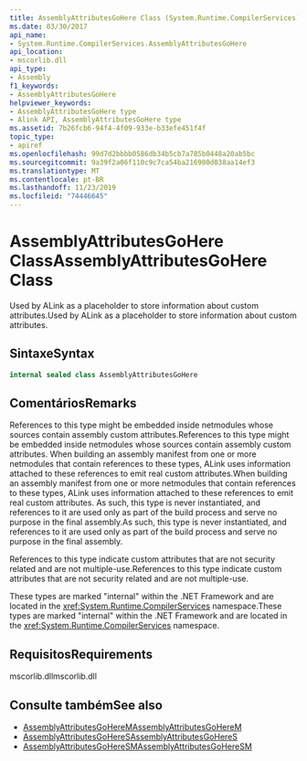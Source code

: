 ```yaml
---
title: AssemblyAttributesGoHere Class (System.Runtime.CompilerServices)
ms.date: 03/30/2017
api_name:
- System.Runtime.CompilerServices.AssemblyAttributesGoHere
api_location:
- mscorlib.dll
api_type:
- Assembly
f1_keywords:
- AssemblyAttributesGoHere
helpviewer_keywords:
- AssemblyAttributesGoHere type
- Alink API, AssemblyAttributesGoHere type
ms.assetid: 7b26fcb6-94f4-4f09-933e-b33efe451f4f
topic_type:
- apiref
ms.openlocfilehash: 99d7d2bbbb0586db34b5cb7a785b0448a20ab5bc
ms.sourcegitcommit: 9a39f2a06f110c9c7ca54ba216900d038aa14ef3
ms.translationtype: MT
ms.contentlocale: pt-BR
ms.lasthandoff: 11/23/2019
ms.locfileid: "74446645"
---
```

# <a name="assemblyattributesgohere-class"></a><span data-ttu-id="59f1d-102">AssemblyAttributesGoHere Class</span><span class="sxs-lookup"><span data-stu-id="59f1d-102">AssemblyAttributesGoHere Class</span></span>

<span data-ttu-id="59f1d-103">Used by ALink as a placeholder to store information about custom attributes.</span><span class="sxs-lookup"><span data-stu-id="59f1d-103">Used by ALink as a placeholder to store information about custom attributes.</span></span>

## <a name="syntax"></a><span data-ttu-id="59f1d-104">Sintaxe</span><span class="sxs-lookup"><span data-stu-id="59f1d-104">Syntax</span></span>

```csharp
internal sealed class AssemblyAttributesGoHere
```

## <a name="remarks"></a><span data-ttu-id="59f1d-105">Comentários</span><span class="sxs-lookup"><span data-stu-id="59f1d-105">Remarks</span></span>

<span data-ttu-id="59f1d-106">References to this type might be embedded inside netmodules whose sources contain assembly custom attributes.</span><span class="sxs-lookup"><span data-stu-id="59f1d-106">References to this type might be embedded inside netmodules whose sources contain assembly custom attributes.</span></span> <span data-ttu-id="59f1d-107">When building an assembly manifest from one or more netmodules that contain references to these types, ALink uses information attached to these references to emit real custom attributes.</span><span class="sxs-lookup"><span data-stu-id="59f1d-107">When building an assembly manifest from one or more netmodules that contain references to these types, ALink uses information attached to these references to emit real custom attributes.</span></span> <span data-ttu-id="59f1d-108">As such, this type is never instantiated, and references to it are used only as part of the build process and serve no purpose in the final assembly.</span><span class="sxs-lookup"><span data-stu-id="59f1d-108">As such, this type is never instantiated, and references to it are used only as part of the build process and serve no purpose in the final assembly.</span></span>

<span data-ttu-id="59f1d-109">References to this type indicate custom attributes that are not security related and are not multiple-use.</span><span class="sxs-lookup"><span data-stu-id="59f1d-109">References to this type indicate custom attributes that are not security related and are not multiple-use.</span></span>

<span data-ttu-id="59f1d-110">These types are marked "internal" within the .NET Framework and are located in the <xref:System.Runtime.CompilerServices> namespace.</span><span class="sxs-lookup"><span data-stu-id="59f1d-110">These types are marked "internal" within the .NET Framework and are located in the <xref:System.Runtime.CompilerServices> namespace.</span></span>

## <a name="requirements"></a><span data-ttu-id="59f1d-111">Requisitos</span><span class="sxs-lookup"><span data-stu-id="59f1d-111">Requirements</span></span>

<span data-ttu-id="59f1d-112">mscorlib.dll</span><span class="sxs-lookup"><span data-stu-id="59f1d-112">mscorlib.dll</span></span>

## <a name="see-also"></a><span data-ttu-id="59f1d-113">Consulte também</span><span class="sxs-lookup"><span data-stu-id="59f1d-113">See also</span></span>

- [<span data-ttu-id="59f1d-114">AssemblyAttributesGoHereM</span><span class="sxs-lookup"><span data-stu-id="59f1d-114">AssemblyAttributesGoHereM</span></span>](assemblyattributesgoherem.md)
- [<span data-ttu-id="59f1d-115">AssemblyAttributesGoHereS</span><span class="sxs-lookup"><span data-stu-id="59f1d-115">AssemblyAttributesGoHereS</span></span>](assemblyattributesgoheres.md)
- [<span data-ttu-id="59f1d-116">AssemblyAttributesGoHereSM</span><span class="sxs-lookup"><span data-stu-id="59f1d-116">AssemblyAttributesGoHereSM</span></span>](assemblyattributesgoheresm.md)
